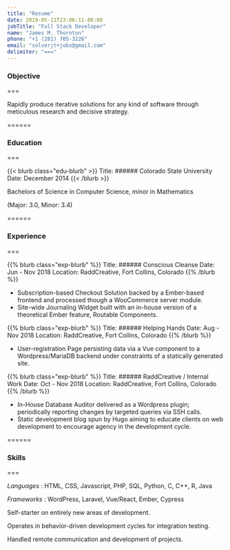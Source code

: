 ```yaml
---
title: "Resume"
date: 2019-05-11T23:06:11-06:00
jobTitle: "Full Stack Developer"
name: "James M. Thornton"
phone: "+1 (281) 705-3226"
email: "solverjt+jobs@gmail.com"
delimiter: "==="
---
```


### Objective

===

Rapidly produce iterative solutions for any kind of software through meticulous research and decisive strategy.

======

### Education

===

{{< blurb class="edu-blurb" >}}
Title: ###### Colorado State University
Date: December 2014
{{< /blurb >}}

Bachelors of Science in Computer Science, minor in Mathematics

(Major: 3.0, Minor: 3.4)
</p>

======

### Experience

===

{{% blurb class="exp-blurb" %}}
  Title: ###### Conscious Cleanse
  Date: Jun - Nov 2018
  Location: RaddCreative, Fort Collins, Colorado
{{% /blurb %}}

* Subscription-based Checkout Solution backed by a Ember-based frontend and processed though a WooCommerce server module.
* Site-wide Journaling Widget built with an in-house version of a theoretical Ember feature, Routable Components.


{{% blurb class="exp-blurb" %}}
  Title: ###### Helping Hands
  Date: Aug - Nov 2018
  Location: RaddCreative, Fort Collins, Colorado
{{% /blurb %}}

* User-registration Page persisting data via a Vue component to a Wordpress/MariaDB backend under constraints of a statically generated site.

{{% blurb class="exp-blurb" %}}
Title: ###### RaddCreative / Internal Work
Date: Oct - Nov 2018
Location: RaddCreative, Fort Collins, Colorado
{{% /blurb %}}

* In-House Database Auditor delivered as a Wordpress plugin; periodically reporting changes by targeted queries via SSH calls.
* Static development blog spun by Hugo aiming to educate clients on web development to encourage agency in the development cycle.

======

### Skills

===

_Languages_ : HTML, CSS, Javascript, PHP, SQL, Python, C, C++, R, Java

_Frameworks_ : WordPress, Laravel, Vue/React, Ember, Cypress

Self-starter on entirely new areas of development.

Operates in behavior-driven development cycles for integration testing.

Handled remote communication and development of projects.
